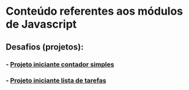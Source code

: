 # Conteúdo referentes aos módulos de Javascript

## Desafios (projetos):

### - [Projeto iniciante contador simples](https://github.com/renanslopes/bootcamp_dio_geracao_tech_unimed_bh/tree/main/javascript/contador)
### - [Projeto iniciante lista de tarefas](https://github.com/renanslopes/bootcamp_dio_geracao_tech_unimed_bh/tree/main/javascript/to_do_list)